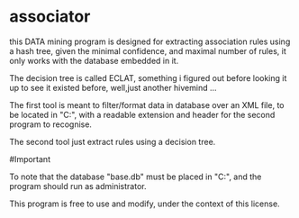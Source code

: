 # associator
this DATA mining program is designed for extracting association rules using a hash tree, given the minimal confidence, and maximal number of rules, it only works with the database embedded in it.

The decision tree is called ECLAT, something i figured out before looking it up to see it existed before, well,just another hivemind ...

The first tool is meant to filter/format data in database over an XML file, to be located in "C:\", with a readable extension and header for the second program to recognise.

The second tool just extract rules using a decision tree.

#Important

To note that the database "base.db" must be placed in "C:\", and the program should run as administrator.

This program is free to use and modify, under the context of this license.
